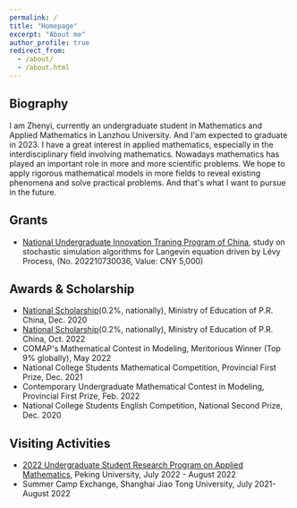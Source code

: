 ```yaml
---
permalink: /
title: "Homepage"
excerpt: "About me"
author_profile: true
redirect_from: 
  - /about/
  - /about.html
---
```



Biography
---
I am Zhenyi, currently an undergraduate student in Mathematics and Applied Mathematics in Lanzhou University. And I'am expected to graduate in 2023. I have a great interest in applied mathematics, especially in the interdisciplinary field involving mathematics. Nowadays mathematics has played an important role in more and more scientific problems. We hope to apply rigorous mathematical models in more fields to reveal existing phenomena and solve practical problems. And that's what I want to pursue in the future. 

Grants
---
* [National Undergraduate Innovation Traning Program of China](http://gjcxcy.bjtu.edu.cn/index.aspx), study on stochastic simulation algorithms for Langevin equation driven by Lévy Process, (No. 202210730036, Value: CNY 5,000)

Awards & Scholarship
---
* [National Scholarship](https://baike.baidu.com/item/%E5%9B%BD%E5%AE%B6%E5%A5%96%E5%AD%A6%E9%87%91/9693046)(0.2%, nationally), Ministry of Education of P.R. China, Dec. 2020
* [National Scholarship](https://baike.baidu.com/item/%E5%9B%BD%E5%AE%B6%E5%A5%96%E5%AD%A6%E9%87%91/9693046)(0.2%, nationally), Ministry of Education of P.R. China, Oct. 2022
* COMAP's Mathematical Contest in Modeling, Meritorious Winner (Top 9% globally), May 2022
* National College Students Mathematical Competition, Provincial First Prize, Dec. 2021
* Contemporary Undergraduate Mathematical Contest in Modeling, Provincial First Prize, Feb. 2022
* National College Students English Competition, National Second Prize, Dec. 2020

Visiting Activities
---
* [2022 Undergraduate Student Research Program on Applied Mathematics](https://bicmr.pku.edu.cn/content/show/17-2720.html), Peking University, July 2022 - August 2022
* Summer Camp Exchange, Shanghai Jiao Tong University, July 2021- August 2022
